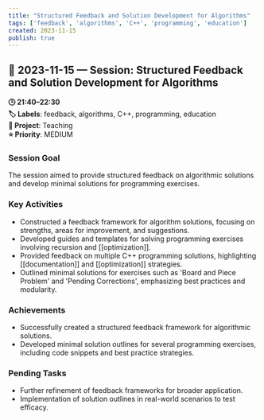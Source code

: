 ```yaml
---
title: "Structured Feedback and Solution Development for Algorithms"
tags: ['feedback', 'algorithms', 'C++', 'programming', 'education']
created: 2023-11-15
publish: true
---
```


## 📅 2023-11-15 — Session: Structured Feedback and Solution Development for Algorithms

**🕒 21:40–22:30**  
**🏷️ Labels**: feedback, algorithms, C++, programming, education  
**📂 Project**: Teaching  
**⭐ Priority**: MEDIUM  


### Session Goal
The session aimed to provide structured feedback on algorithmic solutions and develop minimal solutions for programming exercises.

### Key Activities
- Constructed a feedback framework for algorithm solutions, focusing on strengths, areas for improvement, and suggestions.
- Developed guides and templates for solving programming exercises involving recursion and [[optimization]].
- Provided feedback on multiple C++ programming solutions, highlighting [[documentation]] and [[optimization]] strategies.
- Outlined minimal solutions for exercises such as 'Board and Piece Problem' and 'Pending Corrections', emphasizing best practices and modularity.

### Achievements
- Successfully created a structured feedback framework for algorithmic solutions.
- Developed minimal solution outlines for several programming exercises, including code snippets and best practice strategies.

### Pending Tasks
- Further refinement of feedback frameworks for broader application.
- Implementation of solution outlines in real-world scenarios to test efficacy.
